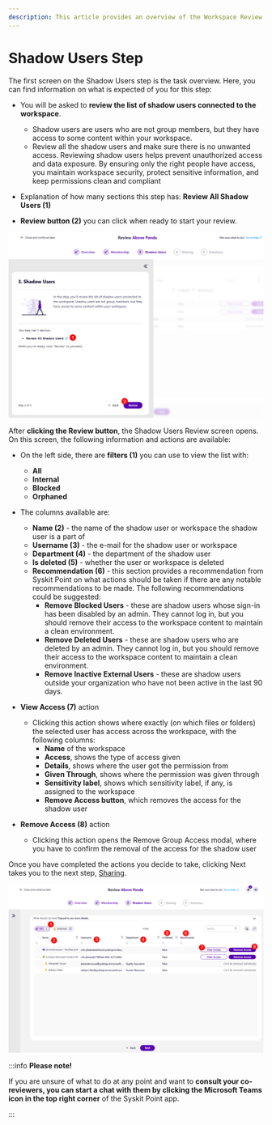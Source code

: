 ```yaml
---
description: This article provides an overview of the Workspace Review Wizard Shadow Users step from a workspace owner perspective.
---
```


# Shadow Users Step

The first screen on the Shadow Users step is the task overview. Here, you can find information on what is expected of you for this step:

* You will be asked to **review the list of shadow users connected to the workspace**. 
  * Shadow users are users who are not group members, but they have access to some content within your workspace.
  * Review all the shadow users and make sure there is no unwanted access. Reviewing shadow users helps prevent unauthorized access and data exposure. By ensuring only the right people have access, you maintain workspace security, protect sensitive information, and keep permissions clean and compliant 

* Explanation of how many sections this step has: **Review All Shadow Users (1)**

* **Review button (2)** you can click when ready to start your review.

![Workspace Review - Shadow Users Step - Overview](../../../static/img/workspace-review-shadow-users-step-overview.png)

After **clicking the Review button**, the Shadow Users Review screen opens. On this screen, the following information and actions are available:

* On the left side, there are **filters (1)** you can use to view the list with:
  * **All**
  * **Internal** 
  * **Blocked**
  * **Orphaned**

* The columns available are: 
  * **Name (2)** - the name of the shadow user or workspace the shadow user is a part of
  * **Username (3)** - the e-mail for the shadow user or workspace
  * **Department (4)** - the department of the shadow user
  * **Is deleted (5)** - whether the user or workspace is deleted
  * **Recommendation (6)** - this section provides a recommendation from Syskit Point on what actions should be taken if there are any notable recommendations to be made. The following recommendations could be suggested:
    * **Remove Blocked Users** - these are shadow users whose sign-in has been disabled by an admin. They cannot log in, but you should remove their access to the workspace content to maintain a clean environment. 
    * **Remove Deleted Users** - these are shadow users who are deleted by an admin. They cannot log in, but you should remove their access to the workspace content to maintain a clean environment. 
    * **Remove Inactive External Users** - these are shadow users outside your organization who have not been active in the last 90 days. 
* **View Access (7)** action
  * Clicking this action shows where exactly (on which files or folders) the selected user has access across the workspace, with the following columns:
    * **Name** of the workspace
    * **Access**, shows the type of access given
    * **Details**, shows where the user got the permission from
    * **Given Through**, shows where the permission was given through
    * **Sensitivity label**, shows which sensitivity label, if any, is assigned to the workspace
    * **Remove Access button**, which removes the access for the shadow user
* **Remove Access (8)** action
  * Clicking this action opens the Remove Group Access modal, where you have to confirm the removal of the access for the shadow user

Once you have completed the actions you decide to take, clicking Next takes you to the next step, [Sharing](sharing-step.md).

![Workspace Review - Shadow Users Step](../../../static/img/workspace-review-shadow-users-step.png)

:::info
**Please note!** 

If you are unsure of what to do at any point and want to **consult your co-reviewers, you can start a chat with them by clicking the Microsoft Teams icon in the top right corner** of the Syskit Point app. 

:::
